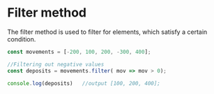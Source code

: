 # Filter method

The filter method is used to filter for elements, which satisfy a certain condition.

```javascript
const movements = [-200, 100, 200, -300, 400];

//Filtering out negative values
const deposits = movements.filter( mov => mov > 0);

console.log(deposits)   //output [100, 200, 400];
```
